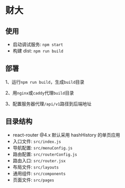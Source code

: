 # 财大

## 使用

- 启动调试服务: `npm start`
- 构建 dist: `npm run build`

## 部署
1、运行`npm run build`，生成`build`目录

2、用`nginx`或`caddy`代理`build`目录

3、配置服务器代理`/api/v1`路径到后端地址

## 目录结构

- react-router @4.x 默认采用 hashHistory 的单页应用
- 入口文件: `src/index.js`
- 导航配置: `src/menuConfig.js`
- 路由配置: `src/routerConfig.js`
- 路由入口: `src/router.jsx`
- 布局文件: `src/layouts`
- 通用组件: `src/components`
- 页面文件: `src/pages`